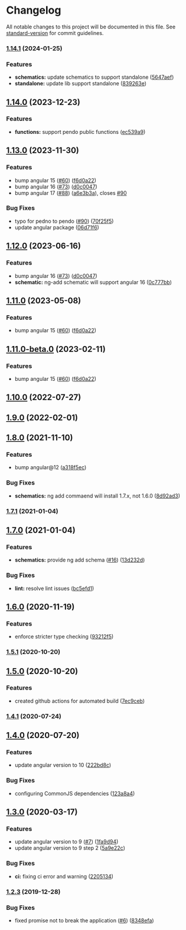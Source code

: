 # Changelog

All notable changes to this project will be documented in this file. See [standard-version](https://github.com/conventional-changelog/standard-version) for commit guidelines.

### [1.14.1](https://github.com/yociduo/ngx-pendo/compare/v1.14.0...v1.14.1) (2024-01-25)

### Features

- **schematics:** update schematics to support standalone ([5647aef](https://github.com/yociduo/ngx-pendo/commit/5647aefea6c16e613c96797c051c799631fe5a29))
- **standalone:** update lib support standalone ([839263e](https://github.com/yociduo/ngx-pendo/commit/839263e1fcd8e9308e095ac825d2fb4439cd2342))

## [1.14.0](https://github.com/yociduo/ngx-pendo/compare/v1.13.0...v1.14.0) (2023-12-23)

### Features

- **functions:** support pendo public functions ([ec539a9](https://github.com/yociduo/ngx-pendo/commit/ec539a9a7675882480c9b556af744137c977cd08))

## [1.13.0](https://github.com/yociduo/ngx-pendo/compare/v1.10.0...v1.13.0) (2023-11-30)

### Features

- bump angular 15 ([#60](https://github.com/yociduo/ngx-pendo/issues/60)) ([f6d0a22](https://github.com/yociduo/ngx-pendo/commit/f6d0a222f2392639c9d2a1a0a60b8dad42cb8039))
- bump angular 16 ([#73](https://github.com/yociduo/ngx-pendo/issues/73)) ([d0c0047](https://github.com/yociduo/ngx-pendo/commit/d0c0047d07b459b3e68b422499acc6f669a939e4))
- bump angular 17 ([#88](https://github.com/yociduo/ngx-pendo/issues/88)) ([a6e3b3a](https://github.com/yociduo/ngx-pendo/commit/a6e3b3ac5383a96aecaa5889315696e3da2feedd)), closes [#90](https://github.com/yociduo/ngx-pendo/issues/90)

### Bug Fixes

- typo for pedno to pendo ([#90](https://github.com/yociduo/ngx-pendo/issues/90)) ([70f25f5](https://github.com/yociduo/ngx-pendo/commit/70f25f59875d466b4a099878d7174e7d85960f70))
- update angular package ([06d71f6](https://github.com/yociduo/ngx-pendo/commit/06d71f6271829c2589654f447748983acd6c7ee4))

## [1.12.0](https://github.com/yociduo/ngx-pendo/compare/v1.11.0...v1.12.0) (2023-06-16)

### Features

- bump angular 16 ([#73](https://github.com/yociduo/ngx-pendo/issues/73)) ([d0c0047](https://github.com/yociduo/ngx-pendo/commit/d0c0047d07b459b3e68b422499acc6f669a939e4))
- **schematic:** ng-add schematic will support angular 16 ([0c777bb](https://github.com/yociduo/ngx-pendo/commit/0c777bb4d87ebdbb3c5d6e0bb961ce4d8f9a5ad3))

## [1.11.0](https://github.com/yociduo/ngx-pendo/compare/v1.10.0...v1.11.0) (2023-05-08)

### Features

- bump angular 15 ([#60](https://github.com/yociduo/ngx-pendo/issues/60)) ([f6d0a22](https://github.com/yociduo/ngx-pendo/commit/f6d0a222f2392639c9d2a1a0a60b8dad42cb8039))

## [1.11.0-beta.0](https://github.com/yociduo/ngx-pendo/compare/v1.10.0...v1.11.0-beta.0) (2023-02-11)

### Features

- bump angular 15 ([#60](https://github.com/yociduo/ngx-pendo/issues/60)) ([f6d0a22](https://github.com/yociduo/ngx-pendo/commit/f6d0a222f2392639c9d2a1a0a60b8dad42cb8039))

## [1.10.0](https://github.com/yociduo/ngx-pendo/compare/v1.9.0...v1.10.0) (2022-07-27)

## [1.9.0](https://github.com/yociduo/ngx-pendo/compare/v1.8.0...v1.9.0) (2022-02-01)

## [1.8.0](https://github.com/yociduo/ngx-pendo/compare/v1.7.1...v1.8.0) (2021-11-10)

### Features

- bump angular@12 ([a318f5ec](https://github.com/yociduo/ngx-pendo/commit/a318f5ec4e437fb6096b5ec34a2b7067cef0e77a))

### Bug Fixes

- **schematics:** ng add commaend will install 1.7.x, not 1.6.0 ([8d92ad3](https://github.com/yociduo/ngx-pendo/commit/8d92ad35837e208298abde8b7be5ee441aad1051))

### [1.7.1](https://github.com/yociduo/ngx-pendo/compare/v1.7.0...v1.7.1) (2021-01-04)

## [1.7.0](https://github.com/yociduo/ngx-pendo/compare/v1.6.0...v1.7.0) (2021-01-04)

### Features

- **schematics:** provide ng add schema ([#16](https://github.com/yociduo/ngx-pendo/issues/16)) ([13d232d](https://github.com/yociduo/ngx-pendo/commit/13d232d840e0cd44163690c6d1b3263e2319b9c1))

### Bug Fixes

- **lint:** resolve lint issues ([bc5efd1](https://github.com/yociduo/ngx-pendo/commit/bc5efd1cd86f0bdf4f4956eb70dd6281d51453a1))

## [1.6.0](https://github.com/yociduo/ngx-pendo/compare/v1.5.1...v1.6.0) (2020-11-19)

### Features

- enforce stricter type checking ([93212f5](https://github.com/yociduo/ngx-pendo/commit/93212f57c356cb139204597ba127dce259a2baab))

### [1.5.1](https://github.com/yociduo/ngx-pendo/compare/v1.5.0...v1.5.1) (2020-10-20)

## [1.5.0](https://github.com/yociduo/ngx-pendo/compare/v1.4.1...v1.5.0) (2020-10-20)

### Features

- created github actions for automated build ([7ec9ceb](https://github.com/yociduo/ngx-pendo/commit/7ec9ceb19017593afbad4b0d0d4a3bd8c800cc9a))

### [1.4.1](https://github.com/yociduo/ngx-pendo/compare/v1.4.0...v1.4.1) (2020-07-24)

## [1.4.0](https://github.com/yociduo/ngx-pendo/compare/v1.3.0...v1.4.0) (2020-07-20)

### Features

- update angular version to 10 ([222bd8c](https://github.com/yociduo/ngx-pendo/commit/222bd8c4c31ebfb3171060ff704a3470aad16b15))

### Bug Fixes

- configuring CommonJS dependencies ([123a8a4](https://github.com/yociduo/ngx-pendo/commit/123a8a4ec2a7f51fbae13abbe5578123703a8227))

## [1.3.0](https://github.com/yociduo/ngx-pendo/compare/v1.2.3...v1.3.0) (2020-03-17)

### Features

- update angular version to 9 ([#7](https://github.com/yociduo/ngx-pendo/issues/7)) ([1fa9d94](https://github.com/yociduo/ngx-pendo/commit/1fa9d943a97ae7952d1a580689082929d66871be))
- update angular version to 9 step 2 ([5a9e22c](https://github.com/yociduo/ngx-pendo/commit/5a9e22c87ec9aac0d5b65e2067250eaa323a04ca))

### Bug Fixes

- **ci:** fixing ci error and warning ([2205134](https://github.com/yociduo/ngx-pendo/commit/220513451d0588505af3d10a2588ba5cea26f236))

### [1.2.3](https://github.com/yociduo/ngx-pendo/compare/v1.2.2...v1.2.3) (2019-12-28)

### Bug Fixes

- fixed promise not to break the application ([#6](https://github.com/yociduo/ngx-pendo/issues/6)) ([8348efa](https://github.com/yociduo/ngx-pendo/commit/8348efabf8687e1b18481561a880c635dac4acb4))
